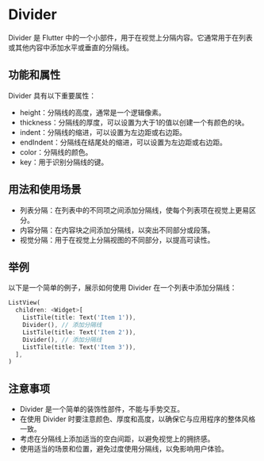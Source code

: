 # Divider

Divider 是 Flutter 中的一个小部件，用于在视觉上分隔内容。它通常用于在列表或其他内容中添加水平或垂直的分隔线。

## 功能和属性

Divider 具有以下重要属性：

- height：分隔线的高度，通常是一个逻辑像素。
- thickness：分隔线的厚度，可以设置为大于1的值以创建一个有颜色的块。
- indent：分隔线的缩进，可以设置为左边距或右边距。
- endIndent：分隔线在结尾处的缩进，可以设置为左边距或右边距。
- color：分隔线的颜色。
- key：用于识别分隔线的键。

## 用法和使用场景

- 列表分隔：在列表中的不同项之间添加分隔线，使每个列表项在视觉上更易区分。
- 内容分隔：在内容块之间添加分隔线，以突出不同部分或段落。
- 视觉分隔：用于在视觉上分隔视图的不同部分，以提高可读性。

## 举例

以下是一个简单的例子，展示如何使用 Divider 在一个列表中添加分隔线：

```dart
ListView(
  children: <Widget>[
    ListTile(title: Text('Item 1')),
    Divider(), // 添加分隔线
    ListTile(title: Text('Item 2')),
    Divider(), // 添加分隔线
    ListTile(title: Text('Item 3')),
  ],
)
```

## 注意事项

- Divider 是一个简单的装饰性部件，不能与手势交互。
- 在使用 Divider 时要注意颜色、厚度和高度，以确保它与应用程序的整体风格一致。
- 考虑在分隔线上添加适当的空白间距，以避免视觉上的拥挤感。
- 使用适当的场景和位置，避免过度使用分隔线，以免影响用户体验。
